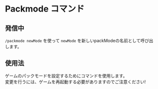 # Packmode コマンド

## 発信中

`/packmode newMode` を使って `newMode` を新しいpackModeの名前として呼び出します。

## 使用法

ゲームのパックモードを設定するためにコマンドを使用します。  
変更を行うには、ゲームを再起動する必要がありますのでご注意ください!